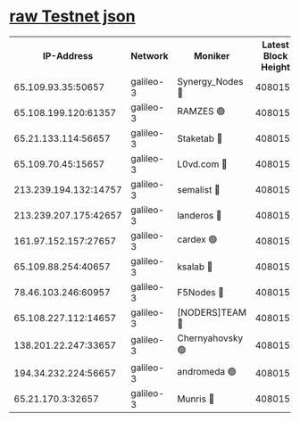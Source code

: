 [raw Testnet json](https://rpc-check.androt.stavr.tech/androt/rpcandrot_result.json)
=

<table><tr><th>IP-Address</th><th>Network</th><th>Moniker</th><th>Latest Block Height</th><th>Earliest Block Height</th><th>Catching Up</th><th>Voting Power</th><th>Scan Time</th></tr><tr><td>65.109.93.35:50657</td><td>galileo-3</td><td>Synergy_Nodes 🔴</td><td>4080158</td><td>0</td><td>False</td><td>960600</td><td>2023-12-04T02:17:44.500831168UTC</td></tr><tr><td>65.108.199.120:61357</td><td>galileo-3</td><td>RAMZES 🟢</td><td>4080156</td><td>1</td><td>False</td><td>0</td><td>2023-12-04T02:17:30.737442184UTC</td></tr><tr><td>65.21.133.114:56657</td><td>galileo-3</td><td>Staketab 🔴</td><td>4080158</td><td>90001</td><td>False</td><td>2</td><td>2023-12-04T02:17:45.528809878UTC</td></tr><tr><td>65.109.70.45:15657</td><td>galileo-3</td><td>L0vd.com 🔴</td><td>4080158</td><td>659001</td><td>False</td><td>3</td><td>2023-12-04T02:17:42.013598023UTC</td></tr><tr><td>213.239.194.132:14757</td><td>galileo-3</td><td>semalist 🔴</td><td>4080155</td><td>2228721</td><td>False</td><td>1318</td><td>2023-12-04T02:17:23.478385900UTC</td></tr><tr><td>213.239.207.175:42657</td><td>galileo-3</td><td>landeros 🔴</td><td>4080154</td><td>2642001</td><td>False</td><td>72</td><td>2023-12-04T02:17:18.446637223UTC</td></tr><tr><td>161.97.152.157:27657</td><td>galileo-3</td><td>cardex 🟢</td><td>4080158</td><td>2945323</td><td>False</td><td>0</td><td>2023-12-04T02:17:45.208365757UTC</td></tr><tr><td>65.109.88.254:40657</td><td>galileo-3</td><td>ksalab 🔴</td><td>4080156</td><td>3000356</td><td>False</td><td>31925</td><td>2023-12-04T02:17:26.347202365UTC</td></tr><tr><td>78.46.103.246:60957</td><td>galileo-3</td><td>F5Nodes 🔴</td><td>4080158</td><td>3057001</td><td>False</td><td>24</td><td>2023-12-04T02:17:44.852251533UTC</td></tr><tr><td>65.108.227.112:14657</td><td>galileo-3</td><td>[NODERS]TEAM 🔴</td><td>4080154</td><td>3176323</td><td>False</td><td>959616</td><td>2023-12-04T02:17:18.789166545UTC</td></tr><tr><td>138.201.22.247:33657</td><td>galileo-3</td><td>Chernyahovsky 🟢</td><td>4080156</td><td>3252117</td><td>False</td><td>0</td><td>2023-12-04T02:17:30.995764330UTC</td></tr><tr><td>194.34.232.224:56657</td><td>galileo-3</td><td>andromeda 🟢</td><td>4080156</td><td>3980156</td><td>False</td><td>0</td><td>2023-12-04T02:17:25.984853662UTC</td></tr><tr><td>65.21.170.3:32657</td><td>galileo-3</td><td>Munris 🔴</td><td>4080156</td><td>3980156</td><td>False</td><td>411</td><td>2023-12-04T02:17:33.501813722UTC</td></tr></table>
